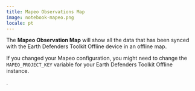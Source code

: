 ```yaml
---
title: Mapeo Observations Map
image: notebook-mapeo.png
locale: pt
---
```


The **Mapeo Observation Map** will show all the data that has been synced with the Earth Defenders Toolkit Offline device in an offline map.

If you changed your Mapeo configuration, you might need to change the `MAPEO_PROJECT_KEY` variable for your Earth Defenders Toolkit Offline instance.

<app-button :color="true" localUrl=":3000" text="Read the documentation"></app-button>.
